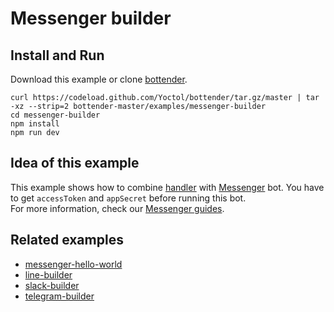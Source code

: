 # Messenger builder

## Install and Run

Download this example or clone [bottender](https://github.com/Yoctol/bottender).

```
curl https://codeload.github.com/Yoctol/bottender/tar.gz/master | tar -xz --strip=2 bottender-master/examples/messenger-builder
cd messenger-builder
npm install
npm run dev
```

## Idea of this example

This example shows how to combine [handler](https://yoctol.github.io/bottender-docs/docs/APIReference-Handler) with [Messenger](https://www.messenger.com/) bot. You have to get `accessToken` and `appSecret` before running this bot.  
For more information, check our [Messenger guides](https://yoctol.github.io/bottender-docs/docs/Platforms-Messenger).  

## Related examples

- [messenger-hello-world](../messenger-hello-world)
- [line-builder](../line-builder)
- [slack-builder](../slack-builder)
- [telegram-builder](../telegram-builder)
